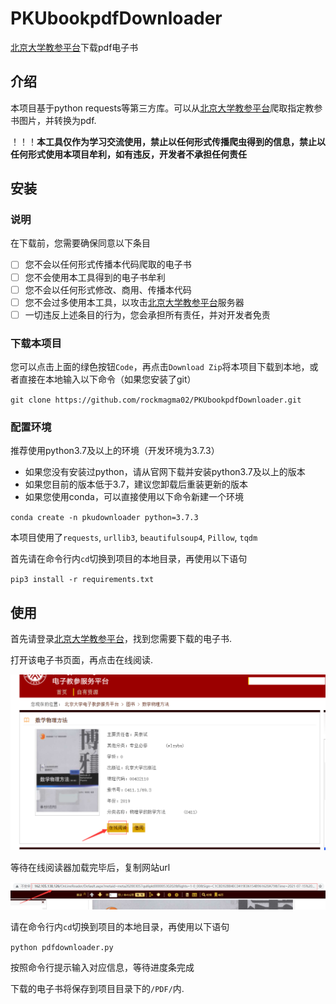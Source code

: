 # PKUbookpdfDownloader
[北京大学教参平台](http://162.105.138.126/Usp)下载pdf电子书

## 介绍

本项目基于python requests等第三方库。可以从[北京大学教参平台](http://162.105.138.126/Usp)爬取指定教参书图片，并转换为pdf.

！！！**本工具仅作为学习交流使用，禁止以任何形式传播爬虫得到的信息，禁止以任何形式使用本项目牟利，如有违反，开发者不承担任何责任**

## 安装

### 说明

在下载前，您需要确保同意以下条目

- [ ] 您不会以任何形式传播本代码爬取的电子书
- [ ] 您不会使用本工具得到的电子书牟利
- [ ] 您不会以任何形式修改、商用、传播本代码
- [ ] 您不会过多使用本工具，以攻击[北京大学教参平台](http://162.105.138.126/Usp)服务器
- [ ] 一切违反上述条目的行为，您会承担所有责任，并对开发者免责

### 下载本项目

您可以点击上面的绿色按钮`Code`，再点击`Download Zip`将本项目下载到本地，或者直接在本地输入以下命令（如果您安装了git）

`git clone https://github.com/rockmagma02/PKUbookpdfDownloader.git`

### 配置环境

推荐使用python3.7及以上的环境（开发环境为3.7.3）

- 如果您没有安装过python，请从官网下载并安装python3.7及以上的版本
- 如果您目前的版本低于3.7，建议您卸载后重装更新的版本
- 如果您使用conda，可以直接使用以下命令新建一个环境

`conda create -n pkudownloader python=3.7.3`

本项目使用了`requests`, `urllib3`, `beautifulsoup4`, `Pillow`, `tqdm`

首先请在命令行内`cd`切换到项目的本地目录，再使用以下语句

`pip3 install -r requirements.txt`

## 使用

首先请登录[北京大学教参平台](http://162.105.138.126/Usp)，找到您需要下载的电子书.

打开该电子书页面，再点击在线阅读.

![](src/img/01.png)

等待在线阅读器加载完毕后，复制网站url

![](src/img/02.png)

请在命令行内`cd`切换到项目的本地目录，再使用以下语句

`python pdfdownloader.py`

按照命令行提示输入对应信息，等待进度条完成

下载的电子书将保存到项目目录下的`/PDF/`内.


